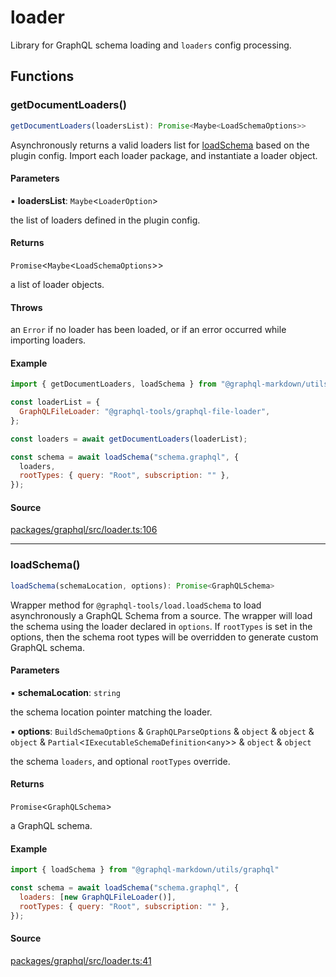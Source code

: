 # loader

Library for GraphQL schema loading and `loaders` config processing.

## Functions

### getDocumentLoaders()

```ts
getDocumentLoaders(loadersList): Promise<Maybe<LoadSchemaOptions>>
```

Asynchronously returns a valid loaders list for [loadSchema](loader.md#loadschema) based on the plugin config.
Import each loader package, and instantiate a loader object.

#### Parameters

▪ **loadersList**: `Maybe`\<`LoaderOption`\>

the list of loaders defined in the plugin config.

#### Returns

`Promise`\<`Maybe`\<`LoadSchemaOptions`\>\>

a list of loader objects.

#### Throws

an `Error` if no loader has been loaded, or if an error occurred while importing loaders.

#### Example

```js
import { getDocumentLoaders, loadSchema } from "@graphql-markdown/utils/graphql"

const loaderList = {
  GraphQLFileLoader: "@graphql-tools/graphql-file-loader",
};

const loaders = await getDocumentLoaders(loaderList);

const schema = await loadSchema("schema.graphql", {
  loaders,
  rootTypes: { query: "Root", subscription: "" },
});
```

#### Source

[packages/graphql/src/loader.ts:106](https://github.com/graphql-markdown/graphql-markdown/blob/main/packages/graphql/src/loader.ts#L106)

***

### loadSchema()

```ts
loadSchema(schemaLocation, options): Promise<GraphQLSchema>
```

Wrapper method for `@graphql-tools/load.loadSchema` to load asynchronously a GraphQL Schema from a source.
The wrapper will load the schema using the loader declared in `options`.
If `rootTypes` is set in the options, then the schema root types will be overridden to generate custom GraphQL schema.

#### Parameters

▪ **schemaLocation**: `string`

the schema location pointer matching the loader.

▪ **options**: `BuildSchemaOptions` & `GraphQLParseOptions` & `object` & `object` & `object` & `Partial`\<`IExecutableSchemaDefinition`\<`any`\>\> & `object` & `object`

the schema `loaders`, and optional `rootTypes` override.

#### Returns

`Promise`\<`GraphQLSchema`\>

a GraphQL schema.

#### Example

```js
import { loadSchema } from "@graphql-markdown/utils/graphql"

const schema = await loadSchema("schema.graphql", {
  loaders: [new GraphQLFileLoader()],
  rootTypes: { query: "Root", subscription: "" },
});
```

#### Source

[packages/graphql/src/loader.ts:41](https://github.com/graphql-markdown/graphql-markdown/blob/main/packages/graphql/src/loader.ts#L41)
